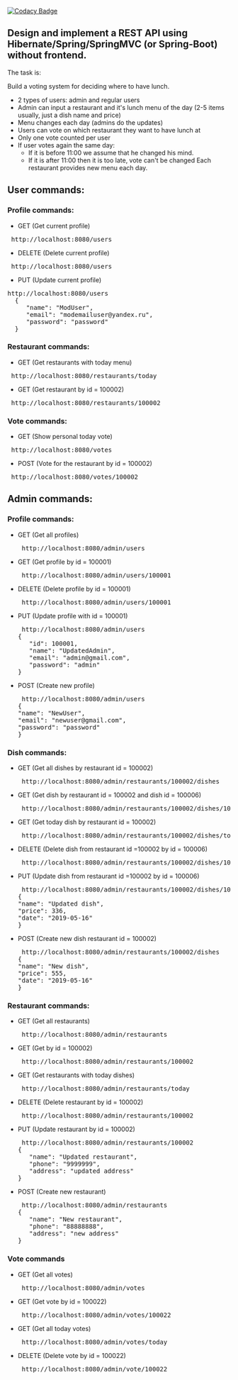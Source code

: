 [![Codacy Badge](https://api.codacy.com/project/badge/Grade/ba7049ca4b6b4fb08a8623195f389714)](https://www.codacy.com/app/a-besarab/votingsystem?utm_source=github.com&amp;utm_medium=referral&amp;utm_content=a-besarab/votingsystem&amp;utm_campaign=Badge_Grade)

## Design and implement a REST API using Hibernate/Spring/SpringMVC (or Spring-Boot) without frontend.

The task is:

Build a voting system for deciding where to have lunch.
* 2 types of users: admin and regular users
* Admin can input a restaurant and it's lunch menu of the day (2-5 items usually, just a dish name and price)
* Menu changes each day (admins do the updates)
* Users can vote on which restaurant they want to have lunch at
* Only one vote counted per user
* If user votes again the same day:
  * If it is before 11:00 we assume that he changed his mind.
  * If it is after 11:00 then it is too late, vote can't be changed
Each restaurant provides new menu each day.

 ## User commands:
 ### Profile commands:
  * GET (Get current profile)
  <pre> http://localhost:8080/users</pre>
  * DELETE (Delete current profile)
  <pre> http://localhost:8080/users</pre>
  * PUT (Update current profile)
  <pre>http://localhost:8080/users
  {
     "name": "ModUser",
     "email": "modemailuser@yandex.ru",
     "password": "password"
  }  </pre>
### Restaurant commands:
  * GET (Get restaurants with today menu)
  <pre> http://localhost:8080/restaurants/today</pre>
  * GET (Get restaurant by id = 100002)
  <pre> http://localhost:8080/restaurants/100002</pre>
### Vote commands:
  * GET (Show personal today vote)
  <pre> http://localhost:8080/votes</pre>
  * POST (Vote for the restaurant by id = 100002)
  <pre> http://localhost:8080/votes/100002</pre>

## Admin commands:

### Profile commands:
  * GET (Get all profiles)
    <pre> http://localhost:8080/admin/users</pre>
  * GET (Get profile by id = 100001)
    <pre> http://localhost:8080/admin/users/100001</pre>
  * DELETE (Delete profile by id = 100001)
    <pre> http://localhost:8080/admin/users/100001</pre>
  * PUT (Update profile with id = 100001)
    <pre> http://localhost:8080/admin/users
    {
       "id": 100001,
       "name": "UpdatedAdmin",
       "email": "admin@gmail.com",
       "password": "admin"
    }</pre>
  * POST (Create new profile)
    <pre> http://localhost:8080/admin/users
    {
    "name": "NewUser",
    "email": "newuser@gmail.com",
    "password": "password"
    }</pre>
### Dish commands:
  * GET (Get all dishes by restaurant id = 100002)
    <pre> http://localhost:8080/admin/restaurants/100002/dishes</pre>
  * GET (Get dish by restaurant id = 100002 and dish id = 100006)
    <pre> http://localhost:8080/admin/restaurants/100002/dishes/100006</pre>
  * GET (Get today dish by restaurant id = 100002)
    <pre> http://localhost:8080/admin/restaurants/100002/dishes/today</pre>
  * DELETE (Delete dish from restaurant id =100002 by id = 100006)
    <pre> http://localhost:8080/admin/restaurants/100002/dishes/100006</pre>
  * PUT (Update dish from restaurant id =100002 by id = 100006)
    <pre> http://localhost:8080/admin/restaurants/100002/dishes/100006
    {
    "name": "Updated dish",
    "price": 336,
    "date": "2019-05-16"
    }</pre>
  * POST (Create new dish restaurant id = 100002)
    <pre> http://localhost:8080/admin/restaurants/100002/dishes
    {
    "name": "New dish",
    "price": 555,
    "date": "2019-05-16"
    }</pre>
### Restaurant commands:
  * GET (Get all restaurants)
    <pre> http://localhost:8080/admin/restaurants</pre>
  * GET (Get by id = 100002)
    <pre> http://localhost:8080/admin/restaurants/100002</pre>
  * GET (Get restaurants with today dishes)
    <pre> http://localhost:8080/admin/restaurants/today</pre>
  * DELETE (Delete restaurant by id = 100002)
    <pre> http://localhost:8080/admin/restaurants/100002</pre>
  * PUT (Update restaurant by id = 100002)
    <pre> http://localhost:8080/admin/restaurants/100002
    {
       "name": "Updated restaurant",
       "phone": "9999999",
       "address": "updated address"
    }</pre>
  * POST (Create new restaurant)
    <pre> http://localhost:8080/admin/restaurants
    {
       "name": "New restaurant",
       "phone": "88888888",
       "address": "new address"
    }</pre>  
### Vote commands
  * GET (Get all votes)
    <pre> http://localhost:8080/admin/votes</pre>
  * GET (Get vote by id = 100022)
    <pre> http://localhost:8080/admin/votes/100022</pre>
  * GET (Get all today votes)
    <pre> http://localhost:8080/admin/votes/today</pre>
  * DELETE (Delete vote by id = 100022)
    <pre> http://localhost:8080/admin/vote/100022</pre>